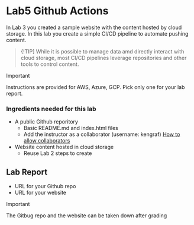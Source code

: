 # Lab5 Github Actions
In Lab 3 you created a sample website with the content hosted by cloud storage.  In this lab you create a simple CI/CD pipeline to automate pushing content. 

> {!TIP]
> While it is possible to manage data amd directly interact with cloud storage, most CI/CD pipelines leverage repositories and other tools to control content.  

> [!IMPORTANT]
> Instructions are provided for AWS, Azure, GCP.  Pick only one for your lab report.

### Ingredients needed for this lab
-  A public Github reporitory
   - Basic README.md and index.html files
   - Add the instructor as a collaborator (username: kengraf) [How to allow collaborators](https://docs.github.com/en/account-and-profile/setting-up-and-managing-your-personal-account-on-github/managing-access-to-your-personal-repositories/inviting-collaborators-to-a-personal-repository)
-  Website content hosted in cloud storage
   - Reuse Lab 2 steps to create


## Lab Report
- URL for your Github repo
- URL for your website
 
> [!IMPORTANT]
> The Gitbug repo and the website can be taken down after grading
